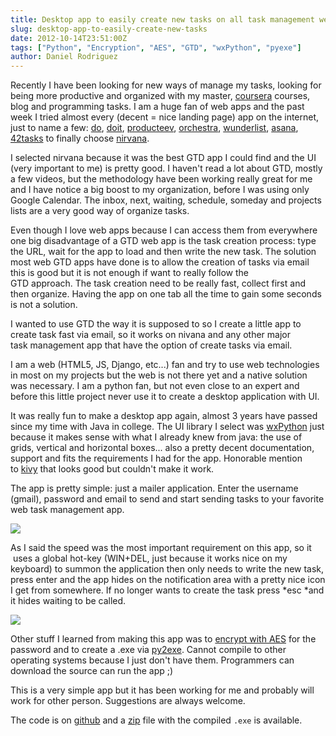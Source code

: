 ```yaml
---
title: Desktop app to easily create new tasks on all task management web apps
slug: desktop-app-to-easily-create-new-tasks
date: 2012-10-14T23:51:00Z
tags: ["Python", "Encryption", "AES", "GTD", "wxPython", "pyexe"]
author: Daniel Rodriguez
---
```


Recently I have been looking for new ways of manage my tasks, looking
for being more productive and organized with my
master, [coursera][] courses, blog and programming tasks. I am a huge
fan of web apps and the past week I tried almost every (decent = nice
landing page) app on the internet, just to name a
few: [do][], [doit][], [producteev][], [orchestra][], [wunderlist][], [asana][],
[42tasks][] to finally choose [nirvana][].

I selected nirvana because it was the best GTD app I could find and the UI
(very important to me) is pretty good. I haven't read a lot about GTD,
mostly a few videos, but the methodology have been working really great
for me and I have notice a big boost to my organization, before I was
using only Google Calendar. The inbox, next, waiting, schedule, someday
and projects lists are a very good way of organize tasks.

Even though I love web apps because I can access them from everywhere
one big disadvantage of a GTD web app is the task creation process: type
the URL, wait for the app to load and then write the new task. The
solution most web GTD apps have done is to allow the creation of tasks
via email this is good but it is not enough if want to really follow the
GTD approach. The task creation need to be really fast, collect first
and then organize. Having the app on one tab all the time to gain some
seconds is not a solution.

I wanted to use GTD the way it is supposed to so I create a little app
to create task fast via email, so it works on nivana and any other major
task management app that have the option of create tasks via email.

I am a web (HTML5, JS, Django, etc...) fan and try to use web
technologies in most on my projects but the web is not there yet and a
native solution was necessary. I am a python fan, but not even close to
an expert and before this little project never use it to create a
desktop application with UI.

It was really fun to make a desktop app again, almost 3 years have
passed since my time with Java in college. The UI library I select
was [wxPython][] just because it makes sense with what I already knew
from java: the use of grids, vertical and horizontal boxes... also a
pretty decent documentation, support and fits the requirements I had for
the app. Honorable mention to [kivy][] that looks good but couldn't make
it work.

The app is pretty simple: just a mailer application. Enter the username
(gmail), password and email to send and start sending tasks to your
favorite web task management app.

![](/blog/2012/10/desktop-tasks-app/settings-window.png)

As I said the speed was the most important requirement on this app, so
it  uses a global hot-key (WIN+DEL, just because it works nice on my
keyboard) to summon the application then only needs to write the new
task, press enter and the app hides on the notification area with a
pretty nice icon I get from somewhere. If no longer wants to create the
task press *esc *and it hides waiting to be called.

![](/blog/2012/10/desktop-tasks-app/new-task-ui.png)

Other stuff I learned from making this app was to [encrypt with
AES][] for the password and to create a .exe via [py2exe][]. Cannot
compile to other operating systems because I just don't have them.
Programmers can download the source can run the app ;)

This is a very simple app but it has been working for me and probably
will work for other person. Suggestions are always welcome.

The code is on [github][] and a [zip][] file with the
compiled `.exe` is available.

  [coursera]: http://coursera.org/
  [do]: http://do.com/
  [doit]: http://doit.im/
  [producteev]: http://producteev.com/
  [orchestra]: http://orchestra.com/
  [wunderlist]: http://wunderlist.com/
  [asana]: http://asana.com/
  [42tasks]: http://42tasks.com/
  [nirvana]: http://nirvanahq.com/
  [wxPython]: http://wxpython.org/
  [kivy]: http://kivy.org/
  [encrypt with AES]: https://www.dlitz.net/software/pycrypto/
  [py2exe]: http://py2exe.org/
  [github]: https://github.com/danielfrg/newtask
  [zip]: https://github.com/danielfrg/newtask/blob/master/dist.zip?raw=true
